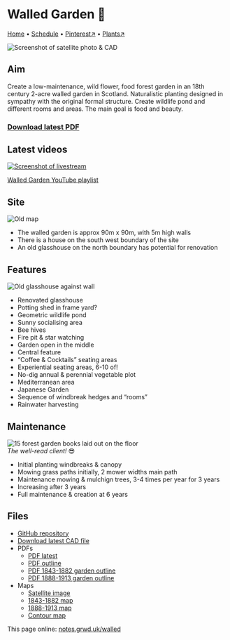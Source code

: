 # Walled Garden 🏡

[Home](https://notes.grwd.uk/walled) • [Schedule](https://notes.grwd.uk/walled/schedule) • [Pinterest↗](https://pinterest.co.uk/NatureWorksGarden/walled/) • [Plants↗](https://bit.ly/walled-plants)

![Screenshot of satellite photo & CAD](https://res.cloudinary.com/growdigital/image/upload/w_320/v1644150159/walled/satellite.jpg)

## Aim

Create a low-maintenance, wild flower, food forest garden in an 18th century 2-acre walled garden in Scotland. Naturalistic planting designed in sympathy with the original formal structure. Create wildlife pond and different rooms and areas. The main goal is food and beauty.

### [Download latest PDF](https://github.com/growdigital/walled/raw/main/walled.pdf)

## Latest videos

[![Screenshot of livestream](https://res.cloudinary.com/growdigital/image/upload/w_320/v1644954115/walled/introducing-screenshot.jpg)](https://bit.ly/walled-playlist)

[Walled Garden YouTube playlist](https://bit.ly/walled-playlist)

## Site

![Old map](https://res.cloudinary.com/growdigital/image/upload/w_320/v1644428487/walled/map-old-169.jpg)

* The walled garden is approx 90m x 90m, with 5m high walls
* There is a house on the south west boundary of the site
* An old glasshouse on the north boundary has potential for renovation

## Features

![Old glasshouse against wall](https://res.cloudinary.com/growdigital/image/upload/w_320/v1644428275/walled/glasshouse-frame-169.jpg)

* Renovated glasshouse
* Potting shed in frame yard?
* Geometric wildlife pond
* Sunny socialising area
* Bee hives
* Fire pit & star watching
* Garden open in the middle
* Central feature
* “Coffee & Cocktails” seating areas
* Experiential seating areas, 6-10 of!
* No-dig annual & perennial vegetable plot
* Mediterranean area
* Japanese Garden
* Sequence of windbreak hedges and “rooms”
* Rainwater harvesting

## Maintenance

![15 forest garden books laid out on the floor](https://res.cloudinary.com/growdigital/image/upload/w_240/v1645539761/walled/the-well-read-client.jpg)  
_The well-read client!_ 😎

* Initial planting windbreaks & canopy
* Mowing grass paths initially, 2 mower widths main path
* Maintenance mowing & mulchign trees, 3-4 times per year for 3 years
* Increasing after 3 years
* Full maintenance & creation at 6 years

## Files

* [GitHub repository](https://github.com/growdigital/walled/)
* [Download latest CAD file](https://downgit.github.io/#/home?url=https://github.com/growdigital/walled/blob/main/walled.dxf)
* PDFs
    * [PDF latest](https://github.com/growdigital/walled/raw/main/walled.pdf)
    * [PDF outline](https://github.com/growdigital/walled/raw/main/walled-outline.pdf)
    * [PDF 1843-1882 garden outline](https://github.com/growdigital/walled/raw/main/walled-1843-1882.pdf)
    * [PDF 1888-1913 garden outline](https://github.com/growdigital/walled/raw/main/walled-1888-1913.pdf)
* Maps
    * [Satellite image](https://github.com/growdigital/walled/raw/main/satellite.jpg)
    * [1843-1882 map](https://github.com/growdigital/walled/raw/main/map-1843-1882.jpg)
    * [1888-1913 map](https://github.com/growdigital/walled/raw/main/map-1888-1913.jpg)
    * [Contour map](https://github.com/growdigital/walled/raw/main/map-contour.jpg)

This page online: [notes.grwd.uk/walled](https://notes.grwd.uk/walled/)
